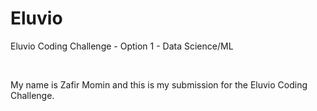 # Eluvio
Eluvio Coding Challenge - Option 1 - Data Science/ML

<br/>

My name is Zafir Momin and this is my submission for the Eluvio Coding Challenge.

